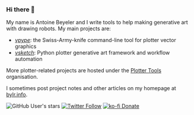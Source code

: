 ### Hi there 👋

My name is Antoine Beyeler and I write tools to help making generative art with drawing robots. My main projects are:
- [*vpype*](https://github.com/abey79/vpype): the Swiss-Army-knife command-line tool for plotter vector graphics
- [*vsketch*](https://github.com/abey79/vsketch): Python plotter generative art framework and workflow automation

More plotter-related projects are hosted under the [Plotter Tools](https://github.com/plottertools) organisation.

I sometimes post project notes and other articles on my homepage at [bylr.info](https://bylr.info).

![GitHub User's stars](https://img.shields.io/github/stars/abey79?affiliations=OWNER%2CCOLLABORATOR%2CORGANIZATION_MEMBER&style=social)
[![Twitter Follow](https://img.shields.io/twitter/follow/abey79?style=social)](https://twitter.com/abey79)
[![ko-fi Donate](https://img.shields.io/badge/ko--fi-donate-yellow?style=social&logo=ko-fi)](https://ko-fi.com/abey79)
